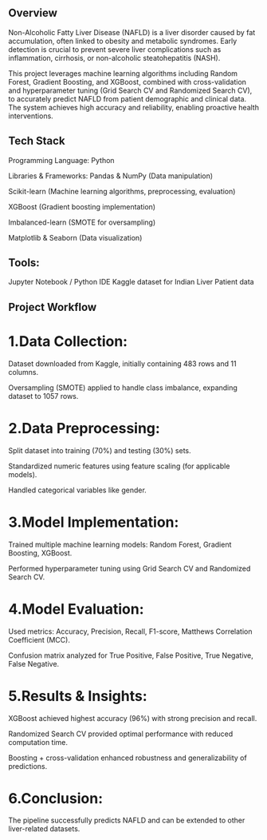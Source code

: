 ## Overview

Non-Alcoholic Fatty Liver Disease (NAFLD) is a liver disorder caused by fat accumulation, often linked to obesity and metabolic syndromes. Early detection is crucial to prevent severe liver complications such as inflammation, cirrhosis, or non-alcoholic steatohepatitis (NASH).

This project leverages machine learning algorithms including Random Forest, Gradient Boosting, and XGBoost, combined with cross-validation and hyperparameter tuning (Grid Search CV and Randomized Search CV), to accurately predict NAFLD from patient demographic and clinical data. The system achieves high accuracy and reliability, enabling proactive health interventions.

## Tech Stack

Programming Language: Python

Libraries & Frameworks:
Pandas & NumPy (Data manipulation)

Scikit-learn (Machine learning algorithms, preprocessing, evaluation)

XGBoost (Gradient boosting implementation)

Imbalanced-learn (SMOTE for oversampling)

Matplotlib & Seaborn (Data visualization)

## Tools:

Jupyter Notebook / Python IDE
Kaggle dataset for Indian Liver Patient data

## Project Workflow

# 1.Data Collection:

Dataset downloaded from Kaggle, initially containing 483 rows and 11 columns.

Oversampling (SMOTE) applied to handle class imbalance, expanding dataset to 1057 rows.

# 2.Data Preprocessing:

Split dataset into training (70%) and testing (30%) sets.

Standardized numeric features using feature scaling (for applicable models).

Handled categorical variables like gender.

# 3.Model Implementation:

Trained multiple machine learning models: Random Forest, Gradient Boosting, XGBoost.

Performed hyperparameter tuning using Grid Search CV and Randomized Search CV.

# 4.Model Evaluation:

Used metrics: Accuracy, Precision, Recall, F1-score, Matthews Correlation Coefficient (MCC).

Confusion matrix analyzed for True Positive, False Positive, True Negative, False Negative.

# 5.Results & Insights:

XGBoost achieved highest accuracy (96%) with strong precision and recall.

Randomized Search CV provided optimal performance with reduced computation time.

Boosting + cross-validation enhanced robustness and generalizability of predictions.

# 6.Conclusion:

The pipeline successfully predicts NAFLD and can be extended to other liver-related datasets.
